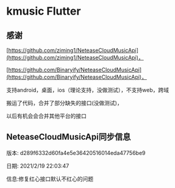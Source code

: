 # kmusic Flutter
## 感谢

[https://github.com/ziming1/NeteaseCloudMusicApi](https://github.com/ziming1/NeteaseCloudMusicApi)，

[https://github.com/Binaryify/NeteaseCloudMusicApi](https://github.com/Binaryify/NeteaseCloudMusicApi)，

支持android，桌面，ios（理论支持，没做测试），不支持web，跨域

搬运了代码，合并了部分缺失的接口(没做测试)，

以后有机会会合并其他平台的接口


## NeteaseCloudMusicApi同步信息

版本: d289f6332d60fa4e5e36420516014eda47756be9

日期: 2021/2/19 22:03:47

信息:修复红心接口默认不红心的问题




